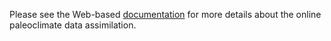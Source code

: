 Please see the Web-based [documentation](https://lilisgroup.github.io/PaleoDA_docs/) for more details about the online paleoclimate data assimilation.
